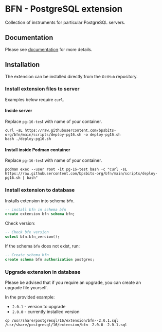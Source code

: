 # BFN - PostgreSQL extension

Collection of instruments for particular PostgreSQL servers.

## Documentation

Please see [documentation](https://bpsbits.org/bfn/doc/bfn) for more details.

## Installation

The extension can be installed directly from the `GitHub` repository.

### Install extension files to server

Examples below require `curl`.

#### Inside server

Replace `pg-16-tes`t with name of your container.

```shell
curl -sL https://raw.githubusercontent.com/bpsbits-org/bfn/main/scripts/deploy-pg16.sh -o deploy-pg16.sh
bash ./deploy-pg16.sh
```

#### Install inside Podman container

Replace `pg-16-tes`t with name of your container.

```shell
podman exec --user root -it pg-16-test bash -c "curl -sL https://raw.githubusercontent.com/bpsbits-org/bfn/main/scripts/deploy-pg16.sh | bash"
```

### Install extension to database

Installs extension into schema `bfn`.

```sql
-- install bfn in schema bfn
create extension bfn schema bfn;
```

Check version:

```sql
-- Check bfn version
select bfn.bfn_version();
```

If the schema `bfn` does not exist, run:

```sql
-- Create schema bfn
create schema bfn authorization postgres;
```

### Upgrade extension in database

Please be advised that if you require an upgrade, you can create an upgrade file yourself.

In the provided example:

- `2.0.1` - version to upgrade 
- `2.0.0` - currently installed version

```shell
cp /usr/share/postgresql/16/extension/bfn--2.0.1.sql /usr/share/postgresql/16/extension/bfn--2.0.0--2.0.1.sql
```

